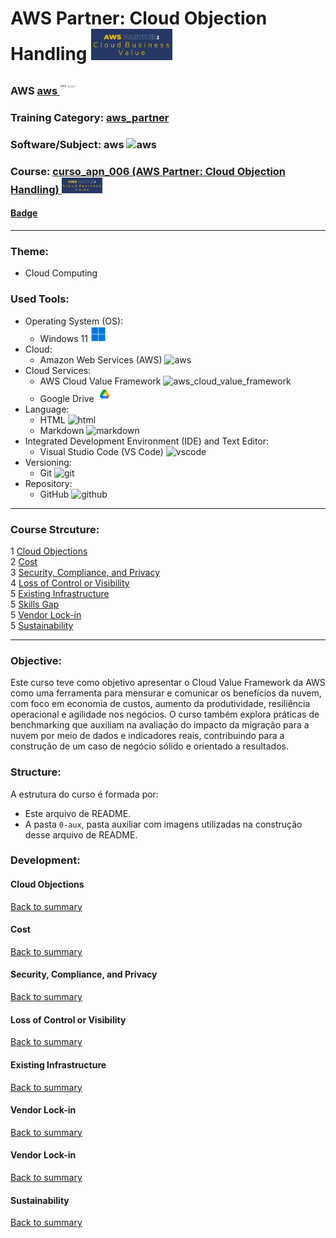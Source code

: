 # AWS Partner: Cloud Objection Handling   <img src="./0-aux/logo_course.png" alt="curso_apn_006" style="height:50px; width:auto;">
<!-- # AWS Partner: Cloud Objection Handling   <img src="./0-aux/logo_course.png" alt="curso_apn_006" width="auto" height="45"> -->

### AWS <a href="../../">aws   <img src="https://github.com/PedroHeeger/main/blob/main/0-aux/logos/plataforma/aws_skill_builder.png" alt="aws_skill_builder" style="height:25px; width:auto;"></a>
### Training Category: <a href="../../aws_partner/">aws_partner</a>
### Software/Subject: aws   <img src="https://cdn.jsdelivr.net/gh/devicons/devicon@latest/icons/amazonwebservices/amazonwebservices-original-wordmark.svg" alt="aws" style="height:25px; width:auto;">
### Course: <a href="./">curso_apn_006 (AWS Partner: Cloud Objection Handling)   <img src="./0-aux/logo_course.png" alt="curso_apn_006" style="height:25px; width:auto;"></a>

#### <a href="">Badge</a>

---

### Theme:
- Cloud Computing

### Used Tools:
- Operating System (OS): 
  - Windows 11   <img src="https://github.com/PedroHeeger/main/blob/main/0-aux/logos/software/windows11.png" alt="windows11" style="height:25px; width:auto;">
- Cloud:
  - Amazon Web Services (AWS)   <img src="https://cdn.jsdelivr.net/gh/devicons/devicon@latest/icons/amazonwebservices/amazonwebservices-original-wordmark.svg" alt="aws" style="height:25px; width:auto;">
- Cloud Services:
  - AWS Cloud Value Framework   <img src="" alt="aws_cloud_value_framework" style="height:25px; width:auto;">
  - Google Drive   <img src="https://github.com/PedroHeeger/main/blob/main/0-aux/logos/software/google_drive.png" alt="google_drive" style="height:25px; width:auto;">
- Language:
  - HTML   <img src="https://cdn.jsdelivr.net/gh/devicons/devicon/icons/html5/html5-original.svg" alt="html" style="height:25px; width:auto;">
  - Markdown   <img src="https://cdn.jsdelivr.net/gh/devicons/devicon/icons/markdown/markdown-original.svg" alt="markdown" style="height:25px; width:auto;">
- Integrated Development Environment (IDE) and Text Editor:
  - Visual Studio Code (VS Code)   <img src="https://cdn.jsdelivr.net/gh/devicons/devicon/icons/vscode/vscode-original.svg" alt="vscode" style="height:25px; width:auto;">
- Versioning: 
  - Git   <img src="https://cdn.jsdelivr.net/gh/devicons/devicon/icons/git/git-original.svg" alt="git" style="height:25px; width:auto;">
- Repository:
  - GitHub   <img src="https://cdn.jsdelivr.net/gh/devicons/devicon/icons/github/github-original.svg" alt="github" style="height:25px; width:auto;">

---

<a name="item0"><h3>Course Strcuture:</h3></a>
1 <a href="#item01">Cloud Objections</a><br>
2 <a href="#item02">Cost</a><br>
3 <a href="#item03">Security, Compliance, and Privacy</a><br>
4 <a href="#item04">Loss of Control or Visibility</a><br>
5 <a href="#item05">Existing Infrastructure</a><br>
5 <a href="#item06">Skills Gap</a><br>
5 <a href="#item07">Vendor Lock-in</a><br>
5 <a href="#item08">Sustainability</a><br>

---

### Objective:
Este curso teve como objetivo apresentar o Cloud Value Framework da AWS como uma ferramenta para mensurar e comunicar os benefícios da nuvem, com foco em economia de custos, aumento da produtividade, resiliência operacional e agilidade nos negócios. O curso também explora práticas de benchmarking que auxiliam na avaliação do impacto da migração para a nuvem por meio de dados e indicadores reais, contribuindo para a construção de um caso de negócio sólido e orientado a resultados.

### Structure:
A estrutura do curso é formada por:
- Este arquivo de README.
- A pasta `0-aux`, pasta auxiliar com imagens utilizadas na construção desse arquivo de README. 

### Development:
<a name="item01"><h4>Cloud Objections</h4></a>[Back to summary](#item0)



<a name="item02"><h4>Cost</h4></a>[Back to summary](#item0)



<a name="item03"><h4>Security, Compliance, and Privacy</h4></a>[Back to summary](#item0)



<a name="item04"><h4>Loss of Control or Visibility</h4></a>[Back to summary](#item0)



<a name="item05"><h4>Existing Infrastructure</h4></a>[Back to summary](#item0)


<a name="item06"><h4>Vendor Lock-in</h4></a>[Back to summary](#item0)


<a name="item07"><h4>Vendor Lock-in</h4></a>[Back to summary](#item0)
<a name="item08"><h4>Sustainability</h4></a>[Back to summary](#item0)


